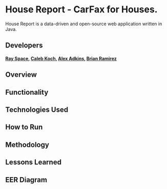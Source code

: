 # House Report - CarFax for Houses. 
House Report is a data-driven and open-source web application written in Java.

## Developers
#### [Ray Space](https://github.com/ryspc), [Caleb Koch](https://github.com/CKoch92), [Alex Adkins](https://github.com/aadkin200), [Brian Ramirez](https://github.com/gbramirez)

## Overview

## Functionality

## Technologies Used

## How to Run

## Methodology

## Lessons Learned

## EER Diagram
